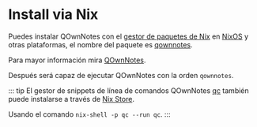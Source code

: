 # Install via Nix

Puedes instalar QOwnNotes con el [gestor de paquetes de Nix](https://nixos.wiki/wiki/Nix_package_manager) en [NixOS](https://nixos.org/) y otras plataformas, el nombre del paquete es [qownnotes](https://search.nixos.org/packages?channel=unstable&show=qownnotes).

Para mayor información mira [QOwnNotes](https://search.nixos.org/packages?channel=unstable&show=qownnotes).

Después será capaz de ejecutar QOwnNotes con la orden `qownnotes`.

::: tip
El gestor de snippets de línea de comandos QOwnNotes [qc](https://github.com/qownnotes/qc) también puede instalarse a través de [Nix Store](https://search.nixos.org/packages?channel=unstable&show=qc).

Usando el comando `nix-shell -p qc --run qc`.
:::
